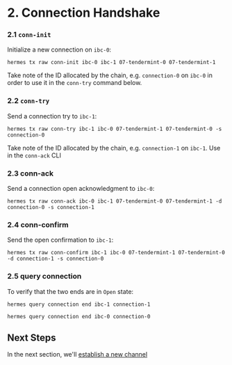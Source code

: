 # 2. Connection Handshake

### 2.1 `conn-init`

Initialize a new connection on `ibc-0`:
```shell
hermes tx raw conn-init ibc-0 ibc-1 07-tendermint-0 07-tendermint-1
```

Take note of the ID allocated by the chain, e.g. `connection-0` on `ibc-0` in order to use it in the `conn-try` command below.

### 2.2 `conn-try`

Send a connection try to `ibc-1`:
```shell
hermes tx raw conn-try ibc-1 ibc-0 07-tendermint-1 07-tendermint-0 -s connection-0
```

Take note of the ID allocated by the chain, e.g. `connection-1` on `ibc-1`. Use in the `conn-ack` CLI

### 2.3 conn-ack

Send a connection open acknowledgment to `ibc-0`:
```shell
hermes tx raw conn-ack ibc-0 ibc-1 07-tendermint-0 07-tendermint-1 -d connection-0 -s connection-1
```

### 2.4 conn-confirm

Send the open confirmation to `ibc-1`:
```shell
hermes tx raw conn-confirm ibc-1 ibc-0 07-tendermint-1 07-tendermint-0 -d connection-1 -s connection-0
```

### 2.5 query connection

To verify that the two ends are in `Open` state:

```shell
hermes query connection end ibc-1 connection-1
```

```shell
hermes query connection end ibc-0 connection-0
```

## Next Steps

In the next section, we'll [establish a new channel](./tutorial_chan_open_raw.md)
